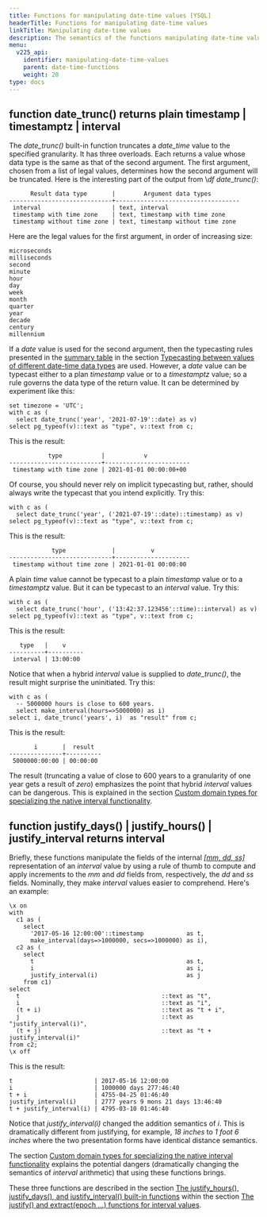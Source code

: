 ```yaml
---
title: Functions for manipulating date-time values [YSQL]
headerTitle: Functions for manipulating date-time values
linkTitle: Manipulating date-time values
description: The semantics of the functions manipulating date-time values. [YSQL]
menu:
  v225_api:
    identifier: manipulating-date-time-values
    parent: date-time-functions
    weight: 20
type: docs
---
```


## function date_trunc() returns plain timestamp \| timestamptz \| interval

The _date_trunc()_ built-in function truncates a _date_time_ value to the specified granularity. It has three overloads. Each returns a value whose data type is the same as that of the second argument. The first argument, chosen from a list of legal values, determines how the second argument will be truncated. Here is the interesting part of the output from \\_df date_trunc()_:

```output
      Result data type       |        Argument data types
-----------------------------+-----------------------------------
 interval                    | text, interval
 timestamp with time zone    | text, timestamp with time zone
 timestamp without time zone | text, timestamp without time zone
```

Here are the legal values for the first argument, in order of increasing size:

```output
microseconds
milliseconds
second
minute
hour
day
week
month
quarter
year
decade
century
millennium
```

If a _date_ value is used for the second argument, then the typecasting rules presented in the [summary table](../../typecasting-between-date-time-values/#summary-table) in the section [Typecasting between values of different date-time data types](../../typecasting-between-date-time-values/) are used. However, a _date_ value can be typecast either to a plan _timestamp_ value or to a _timestamptz_ value; so a rule governs the data type of the return value. It can be determined by experiment like this:

```plpgsql
set timezone = 'UTC';
with c as (
  select date_trunc('year', '2021-07-19'::date) as v)
select pg_typeof(v)::text as "type", v::text from c;
```

This is the result:

```output
           type           |           v
--------------------------+------------------------
 timestamp with time zone | 2021-01-01 00:00:00+00
```

Of course, you should never rely on implicit typecasting but, rather, should always write the typecast that you intend explicitly. Try this:

```plpgsql
with c as (
  select date_trunc('year', ('2021-07-19'::date)::timestamp) as v)
select pg_typeof(v)::text as "type", v::text from c;
```

This is the result:

```output
            type             |          v
-----------------------------+---------------------
 timestamp without time zone | 2021-01-01 00:00:00
```

A plain _time_ value cannot be typecast to a plain _timestamp_ value or to a _timestamptz_ value. But it can be typecast to an _interval_ value. Try this:

```plpgsql
with c as (
  select date_trunc('hour', ('13:42:37.123456'::time)::interval) as v)
select pg_typeof(v)::text as "type", v::text from c;
```

This is the result:

```output
   type   |    v
----------+----------
 interval | 13:00:00
```

Notice that when a hybrid _interval_ value is supplied to _date_trunc()_, the result might surprise the uninitiated. Try this:

```plpgsql
with c as (
  -- 5000000 hours is close to 600 years.
  select make_interval(hours=>5000000) as i)
select i, date_trunc('years', i)  as "result" from c;
```

This is the result:

```output
       i       |  result
---------------+----------
 5000000:00:00 | 00:00:00
```

The result (truncating a value of close to 600 years to a granularity of one year gets a result of _zero_) emphasizes the point that hybrid _interval_ values can be dangerous. This is explained in the section [Custom domain types for specializing the native interval functionality](../../date-time-data-types-semantics/type-interval/custom-interval-domains/).

## function justify_days() \| justify_hours() \| justify_interval returns interval

Briefly, these functions manipulate the fields of the internal _[\[mm, dd, ss\]](../../date-time-data-types-semantics/type-interval/interval-representation/)_ representation of an _interval_ value by using a rule of thumb to compute and apply increments to the _mm_ and _dd_ fields from, respectively, the _dd_ and _ss_ fields. Nominally, they make _interval_ values easier to comprehend. Here's an example:

```plpgsql
\x on
with
  c1 as (
    select
      '2017-05-16 12:00:00'::timestamp            as t,
      make_interval(days=>1000000, secs=>1000000) as i),
  c2 as (
    select
      t                                           as t,
      i                                           as i,
      justify_interval(i)                         as j
    from c1)
select
  t                                        ::text as "t",
  i                                        ::text as "i",
  (t + i)                                  ::text as "t + i",
  j                                        ::text as "justify_interval(i)",
  (t + j)                                  ::text as "t + justify_interval(i)"
from c2;
\x off
```

This is the result:

```output
t                       | 2017-05-16 12:00:00
i                       | 1000000 days 277:46:40
t + i                   | 4755-04-25 01:46:40
justify_interval(i)     | 2777 years 9 mons 21 days 13:46:40
t + justify_interval(i) | 4795-03-10 01:46:40
```

Notice that _justify_interval(i)_ changed the addition semantics of _i_. This is dramatically different from justifying, for example, _18 inches_ to _1 foot 6 inches_ where the two presentation forms have identical distance semantics.

The section [Custom domain types for specializing the native interval functionality](../../date-time-data-types-semantics/type-interval/custom-interval-domains/) explains the potential dangers (dramatically changing the semantics of _interval_ arithmetic) that using these functions brings.

These three functions are described in the section [The justify_hours(), justify_days(), and justify_interval() built-in functions](../../date-time-data-types-semantics/type-interval/justfy-and-extract-epoch/#the-justify-hours-justify-days-and-justify-interval-built-in-functions) within the section [The justify() and extract(epoch ...) functions for interval values](../../date-time-data-types-semantics/type-interval/justfy-and-extract-epoch/).
